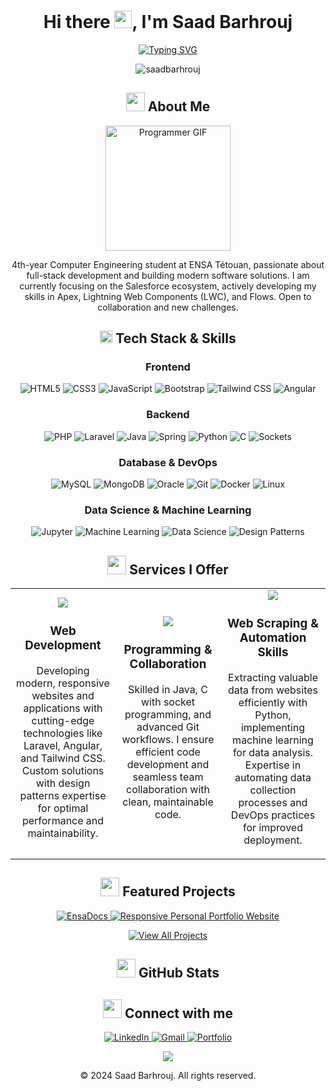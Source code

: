 <!-- GitHub README.md -->

<h1 align="center">Hi there <img src="https://media.giphy.com/media/hvRJCLFzcasrR4ia7z/giphy.gif" width="28">, I'm Saad Barhrouj</h1>

<p align="center">
  <a href="https://git.io/typing-svg">
    <img src="https://readme-typing-svg.herokuapp.com?font=Fira+Code&weight=500&size=20&pause=1000&color=5D5CDE&center=true&vCenter=true&width=500&lines=Software+Engineering+Student;at+ENSA+Tétouan;Full-Stack+Developer;DevOps+Enthusiast;Web+Scraping+%26+Automation+Skills" alt="Typing SVG" />
  </a>
</p>


<p align="center">
  <img src="https://komarev.com/ghpvc/?username=saadbarhrouj&label=Profile%20views&color=5D5CDE&style=flat" alt="saadbarhrouj" />
</p>

<!-- About Me Section -->
<h2 align="center">
  <img src="https://user-images.githubusercontent.com/63050133/156676671-d5b2e362-97d4-4404-9447-dd71ddfea82f.gif" width="30px" height="30px">
  About Me
</h2>

<p align="center">
  <img src="https://user-images.githubusercontent.com/63050133/156676671-d5b2e362-97d4-4404-9447-dd71ddfea82f.gif" alt="Programmer GIF" width="200" height="200" />
</p>

<p align="center">
  4th-year Computer Engineering student at ENSA Tétouan, passionate about full-stack development and building modern software solutions.   I am currently focusing on the Salesforce ecosystem, actively developing my skills in Apex, Lightning Web Components (LWC), and Flows. Open to collaboration and new challenges.
</p>



<!-- Tech Stack -->
<h2 align="center">
  <img src="https://media2.giphy.com/media/QssGEmpkyEOhBCb7e1/giphy.gif?cid=ecf05e47a0n3gi1bfqntqmob8g9aid1oyj2wr3ds3mg700bl&rid=giphy.gif" width="20px" height="20px">
  Tech Stack & Skills
</h2>

<div align="center">
  <h3>Frontend</h3>
  <p>
    <img src="https://img.shields.io/badge/HTML5-E34F26?style=for-the-badge&logo=html5&logoColor=white" alt="HTML5" />
    <img src="https://img.shields.io/badge/CSS3-1572B6?style=for-the-badge&logo=css3&logoColor=white" alt="CSS3" />
    <img src="https://img.shields.io/badge/JavaScript-F7DF1E?style=for-the-badge&logo=javascript&logoColor=black" alt="JavaScript" />
    <img src="https://img.shields.io/badge/Bootstrap-7952B3?style=for-the-badge&logo=bootstrap&logoColor=white" alt="Bootstrap" />
    <img src="https://img.shields.io/badge/Tailwind_CSS-38B2AC?style=for-the-badge&logo=tailwind-css&logoColor=white" alt="Tailwind CSS" />
    <img src="https://img.shields.io/badge/Angular-DD0031?style=for-the-badge&logo=angular&logoColor=white" alt="Angular" />
  </p>
  
  <h3>Backend</h3>
  <p>
    <img src="https://img.shields.io/badge/PHP-777BB4?style=for-the-badge&logo=php&logoColor=white" alt="PHP" />
    <img src="https://img.shields.io/badge/Laravel-FF2D20?style=for-the-badge&logo=laravel&logoColor=white" alt="Laravel" />
    <img src="https://img.shields.io/badge/Java-ED8B00?style=for-the-badge&logo=openjdk&logoColor=white" alt="Java" />
    <img src="https://img.shields.io/badge/Spring-6DB33F?style=for-the-badge&logo=spring&logoColor=white" alt="Spring" />
    <img src="https://img.shields.io/badge/Python-3776AB?style=for-the-badge&logo=python&logoColor=white" alt="Python" />
    <img src="https://img.shields.io/badge/C-00599C?style=for-the-badge&logo=c&logoColor=white" alt="C" />
    <img src="https://img.shields.io/badge/Sockets-00599C?style=for-the-badge&logo=socket.io&logoColor=white" alt="Sockets" />
  </p>
  
  <h3>Database & DevOps</h3>
  <p>
    <img src="https://img.shields.io/badge/MySQL-4479A1?style=for-the-badge&logo=mysql&logoColor=white" alt="MySQL" />
    <img src="https://img.shields.io/badge/MongoDB-47A248?style=for-the-badge&logo=mongodb&logoColor=white" alt="MongoDB" />
    <img src="https://img.shields.io/badge/Oracle-F80000?style=for-the-badge&logo=oracle&logoColor=white" alt="Oracle" />
    <img src="https://img.shields.io/badge/Git-F05032?style=for-the-badge&logo=git&logoColor=white" alt="Git" />
    <img src="https://img.shields.io/badge/Docker-2496ED?style=for-the-badge&logo=docker&logoColor=white" alt="Docker" />
    <img src="https://img.shields.io/badge/Linux-FCC624?style=for-the-badge&logo=linux&logoColor=black" alt="Linux" />
  </p>
  
  <h3>Data Science & Machine Learning</h3>
  <p>
    <img src="https://img.shields.io/badge/Jupyter-F37626?style=for-the-badge&logo=jupyter&logoColor=white" alt="Jupyter" />
    <img src="https://img.shields.io/badge/Machine_Learning-FF6F00?style=for-the-badge&logo=tensorflow&logoColor=white" alt="Machine Learning" />
    <img src="https://img.shields.io/badge/Data_Science-3776AB?style=for-the-badge&logo=python&logoColor=white" alt="Data Science" />
    <img src="https://img.shields.io/badge/Design_Patterns-4EAA25?style=for-the-badge&logo=java&logoColor=white" alt="Design Patterns" />
  </p>
</div>

<!-- Services Section -->
<h2 align="center">
  <img src="https://media.giphy.com/media/iY8CRBdQXODJSCERIr/giphy.gif" width="30px" height="30px">
  Services I Offer
</h2>

<div align="center">
  <table border="0">
    <tr>
      <td width="33%" align="center">
        <img src="https://img.icons8.com/color/96/000000/source-code.png"/>
        <br />
        <h3>Web Development</h3>
        <p>Developing modern, responsive websites and applications with cutting-edge technologies like Laravel, Angular, and Tailwind CSS. Custom solutions with design patterns expertise for optimal performance and maintainability.</p>
      </td>
      <td width="33%" align="center">
        <img src="https://img.icons8.com/color/96/000000/merge-git.png"/>
        <br />
        <h3>Programming & Collaboration</h3>
        <p>Skilled in Java, C with socket programming, and advanced Git workflows. I ensure efficient code development and seamless team collaboration with clean, maintainable code.</p>
      </td>
      <td width="33%" align="center">
        <img src="https://img.icons8.com/color/96/000000/robot.png"/>
        <br />
        <h3>Web Scraping & Automation Skills</h3>
        <p>Extracting valuable data from websites efficiently with Python, implementing machine learning for data analysis. Expertise in automating data collection processes and DevOps practices for improved deployment.</p>
      </td>
    </tr>
  </table>
</div>

<!-- Projects Section -->
<h2 align="center">
  <img src="https://media.giphy.com/media/juua9i2c2fA0AIp7ii/giphy.gif" width="30px" height="30px">
  Featured Projects
</h2>

<div align="center">
  <a href="https://github.com/SaadBarhrouj/EnsaDocs">
    <img src="https://github-readme-stats.vercel.app/api/pin/?username=SaadBarhrouj&repo=EnsaDocs&theme=tokyonight&border_color=5D5CDE&bg_color=0D1117&title_color=5D5CDE&text_color=8B949E&icon_color=5D5CDE" alt="EnsaDocs" />
  </a>
  <a href="https://github.com/SaadBarhrouj/Responsive-Personal-Portfolio-Website">
    <img src="https://github-readme-stats.vercel.app/api/pin/?username=SaadBarhrouj&repo=Responsive-Personal-Portfolio-Website&theme=tokyonight&border_color=5D5CDE&bg_color=0D1117&title_color=5D5CDE&text_color=8B949E&icon_color=5D5CDE" alt="Responsive Personal Portfolio Website" />
  </a>
  
  <p align="center">
    <a href="https://portfolio-saad-barhrouj.netlify.app/">
      <img src="https://img.shields.io/badge/View%20All%20Projects-5D5CDE?style=for-the-badge&logo=github" alt="View All Projects"/>
    </a>
  </p>
</div>

<!-- GitHub Stats -->
<h2 align="center">
  <img src="https://media.giphy.com/media/W5eoZHPpUx9sapR0eu/giphy.gif" width="30px" height="30px">
  GitHub Stats
</h2>
<!-- Connect With Me -->
<h2 align="center">
  <img src="https://media.giphy.com/media/LnQjpWaON8nhr21vNW/giphy.gif" width="30">
  Connect with me
</h2>

<p align="center">
  <a href="https://linkedin.com/in/saad-barhrouj-b37270295">
    <img src="https://img.shields.io/badge/linkedin-%230077B5.svg?style=for-the-badge&logo=linkedin&logoColor=white" alt="LinkedIn"/>
  </a>
  <a href="mailto:saad.barhrouj2001@gmail.com">
    <img src="https://img.shields.io/badge/Gmail-D14836?style=for-the-badge&logo=gmail&logoColor=white" alt="Gmail"/>
  </a>
  <a href="https://portfolio-saad-barhrouj.netlify.app/">
    <img src="https://img.shields.io/badge/Portfolio-%23000000.svg?style=for-the-badge&logo=firefox&logoColor=#FF7139" alt="Portfolio"/>
  </a>
</p>


<div align="center">
  <img src="https://quotes-github-readme.vercel.app/api?type=horizontal&theme=radical" />
</div>

<div align="center">
  <p>© 2024 Saad Barhrouj. All rights reserved.</p>
</div>

